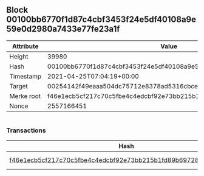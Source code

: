 ## Block 00100bb6770f1d87c4cbf3453f24e5df40108a9e59e0d2980a7433e77fe23a1f

Attribute | Value
--- | ---
Height | 39980
Hash | 00100bb6770f1d87c4cbf3453f24e5df40108a9e59e0d2980a7433e77fe23a1f
Timestamp | 2021-04-25T07:04:19+00:00
Target | 00254142f49eaaa504dc75712e8378ad5316cbcead634704b3734b6271167cc4
Merke root | f46e1ecb5cf217c70c5fbe4c4edcbf92e73bb215b1fd89b69728ca6cca0d52b7
Nonce | 2557166451

```

```

### Transactions

Hash | Amount
--- | ---
[f46e1ecb5cf217c70c5fbe4c4edcbf92e73bb215b1fd89b69728ca6cca0d52b7](f46e1ecb5cf217c70c5fbe4c4edcbf92e73bb215b1fd89b69728ca6cca0d52b7.md) | 10.00000000 SKEPTI 
